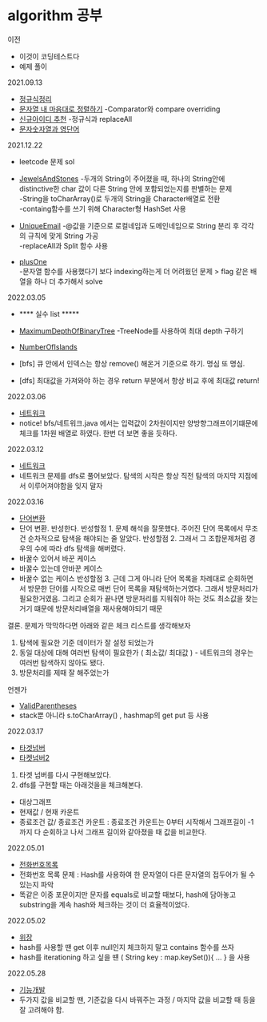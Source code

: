 # algorithm 공부

이전
- 이것이 코딩테스트다
- 예제 풀이

2021.09.13 
- [정규식정리](https://github.com/GayoungYoon/algorithm/blob/master/%EC%A0%95%EA%B7%9C%EC%8B%9D/%EC%A0%95%EA%B7%9C%EC%8B%9D.md)
- [문자열 내 마음대로 정렬하기](https://github.com/GayoungYoon/algorithm/blob/master/%EC%A0%95%EB%A0%AC/%EB%AC%B8%EC%9E%90%EC%97%B4%20%EB%82%B4%20%EB%A7%88%EC%9D%8C%EB%8C%80%EB%A1%9C%20%EC%A0%95%EB%A0%AC%ED%95%98%EA%B8%B0_comparator.java)
  -Comparator와 compare overriding
- [신규아이디 추천](https://github.com/GayoungYoon/algorithm/blob/master/%EC%A0%95%EA%B7%9C%EC%8B%9D/%EC%8B%A0%EA%B7%9C%EC%95%84%EC%9D%B4%EB%94%94%EC%B6%94%EC%B2%9C_%EC%A0%95%EA%B7%9C%EC%8B%9D%ED%92%80%EC%9D%B4.java)
  -정규식과 replaceAll
- [문자숫자열과 영단어](https://github.com/GayoungYoon/algorithm/blob/master/%EB%AC%B8%EC%9E%90%EC%97%B4/%EB%AC%B8%EC%9E%90%EC%88%AB%EC%9E%90%EC%97%B4%EA%B3%BC%EC%98%81%EB%8B%A8%EC%96%B4_replaceAll%EC%9D%84%20%EC%9D%B4%EC%9A%A9%ED%95%9C%20%ED%92%80%EC%9D%B4.java)


2021.12.22
- leetcode 문제 sol
- [JewelsAndStones](https://github.com/GayoungYoon/algorithm/blob/master/%EB%AC%B8%EC%9E%90%EC%97%B4/JewelsAndStones.java) 
-두개의 String이 주어졌을 때, 하나의 String안에 distinctive한 char 값이 다른 String 안에 포함되었는지를 판별하는 문제  
-String을 toCharArray()로 두개의 String을 Character배열로 전환  
-containg함수를 쓰기 위해 Character형 HashSet 사용

- [UniqueEmail](https://github.com/GayoungYoon/algorithm/blob/master/%EB%AC%B8%EC%9E%90%EC%97%B4/UniqueEmail.java) 
-@값을 기준으로 로컬네임과 도메인네임으로 String 분리 후 각각의 규칙에 맞게 String 가공  
-replaceAll과 Split 함수 사용

- [plusOne](https://github.com/GayoungYoon/algorithm/blob/master/%EB%AC%B8%EC%9E%90%EC%97%B4/plusOne.java)  
-문자열 함수를 사용했다기 보다 indexing하는게 더 어려웠던 문제 > flag 같은 배열을 하나 더 추가해서 solve


2022.03.05
- **** 실수 list *****
- [MaximumDepthOfBinaryTree](https://github.com/GayoungYoon/algorithm/blob/master/DFS/MaximumDepthOfBinaryTree.java)
  -TreeNode를 사용하여 최대 depth 구하기
- [NumberOfIslands](https://github.com/GayoungYoon/algorithm/blob/master/DFS/NumberOfIslands.java)


- [bfs] 큐 안에서 인덱스는 항상 remove() 해온거 기준으로 하기. 명심 또 명심.
- [dfs] 최대값을 가져와야 하는 경우 return 부분에서 항상 비교 후에 최대값 return! 


2022.03.06
- [네트워크](https://github.com/GayoungYoon/algorithm/blob/master/DFS/%EB%84%A4%ED%8A%B8%EC%9B%8C%ED%81%AC.java)
- notice! bfs/네트워크.java 에서는 입력값이 2차원이지만 양방향그래프이기떄문에 체크를 1차원 배열로 하였다. 한번 더 보면 좋을 듯하다.

2022.03.12
- [네트워크](https://github.com/GayoungYoon/algorithm/blob/master/BFS/%EB%84%A4%ED%8A%B8%EC%9B%8C%ED%81%AC.java)
- 네트워크 문제를 dfs로 풀어보았다. 탐색의 시작은 항상 직전 탐색의 마지막 지점에서 이루어져야함을 잊지 말자

2022.03.16
- [단어변환](https://github.com/GayoungYoon/algorithm/blob/master/DFS/%EB%8B%A8%EC%96%B4%EB%B3%80%ED%99%98.java)
- 단어 변환. 반성한다.
반성할점 1. 문제 해석을 잘못했다. 주어진 단어 목록에서 무조건 순차적으로 탐색을 해야되는 줄 알았다.
반성할점 2. 그래서 그 조합문제처럼 경우의 수에 따라 dfs 탐색을 해버렸다. 
 - 바꿀수 있어서 바꾼 케이스
 - 바꿀수 있는데 안바꾼 케이스
 - 바꿀수 없는 케이스
반성할점 3. 근데 그게 아니라 단어 목록을 차례대로 순회하면서 방문한 단어를 시작으로 매번 단어 목록을 재탐색하는거였다.
          그래서 방문처리가 필요한거였음. 그리고 순회가 끝나면 방문처리를 지워줘야 하는 것도 최소값을 찾는거기 떄문에 방문처리배열을 재사용해야되기 때문

결론. 문제가 막막하다면 아래와 같은 체크 리스트를 생각해보자
1. 탐색에 필요한 기준 데이터가 잘 설정 되었는가
2. 동일 대상에 대해 여러번 탐색이 필요한가 ( 최소값/ 최대값 ) - 네트워크의 경우는 여러번 탐색하지 않아도 됐다.
3. 방문처리를 제때 잘 해주었는가


언젠가
- [ValidParentheses](https://github.com/GayoungYoon/algorithm/blob/master/Stack/ValidParentheses.java)
- stack뿐 아니라 s.toCharArray() , hashmap의 get put 등 사용

2022.03.17
- [타겟넘버](https://github.com/GayoungYoon/algorithm/blob/master/DFS/%ED%83%80%EC%BC%93%EB%84%98%EB%B2%84.java)
- [타켓넘버2](https://github.com/GayoungYoon/algorithm/blob/master/DFS/%ED%83%80%EA%B2%9F%EB%84%98%EB%B2%842.java)
1. 타겟 넘버를 다시 구현해보았다.
2. dfs를 구현할 때는 아래것을을 체크해본다.
- 대상그래프
- 현재값 / 현재 카운트
- 종료조건 값/ 종료조건 카운트
: 종료조건 카운트는 0부터 시작해서 그래프길이 -1 까지 다 순회하고 나서 그래프 길이와 같아졌을 때 값을 비교한다.

2022.05.01
- [전화번호목록](https://github.com/GayoungYoon/algorithm/blob/master/Hash/%EC%A0%84%ED%99%94%EB%B2%88%ED%98%B8%EB%AA%A9%EB%A1%9D.java)
- 전화번호 목록 문제 : Hash를 사용하여 한 문자열이 다른 문자열의 접두어가 될 수 있는지 파악
- 똑같은 이중 포문이지만 문자를 equals로 비교할 때보다, hash에 담아놓고 substring을 계속 hash와 체크하는 것이 더 효율적이었다.

2022.05.02
 - [위장]( https://github.com/GayoungYoon/algorithm/blob/master/Hash/%EC%9C%84%EC%9E%A5.java )
- hash를 사용할 땐 get 이후 null인지 체크하지 말고 contains 함수를 쓰자
- hash를 iterationing 하고 싶을 떈 ( String key : map.keySet()){ ... } 을 사용

2022.05.28
 - [기능개발](https://github.com/GayoungYoon/algorithm/blob/master/Queue/%EA%B8%B0%EB%8A%A5%EA%B0%9C%EB%B0%9C.java)
 - 두가지 값을 비교할 땐, 기준값을 다시 바꿔주는 과정 / 마지막 값을 비교할 때 등을 잘 고려해야 함.
